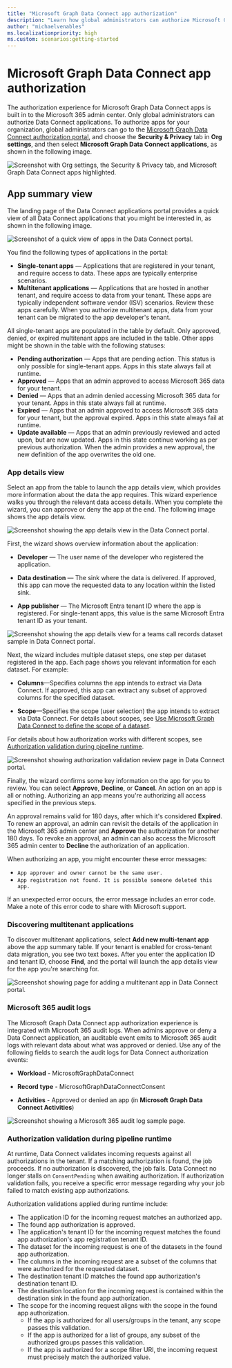 ```yaml
---
title: "Microsoft Graph Data Connect app authorization"
description: "Learn how global administrators can authorize Microsoft Graph Data Connect apps in the Microsoft 365 admin center."
author: "michaelvenables"
ms.localizationpriority: high
ms.custom: scenarios:getting-started
---
```


# Microsoft Graph Data Connect app authorization

The authorization experience for Microsoft Graph Data Connect apps is built in to the Microsoft 365 admin center. Only global administrators can authorize Data Connect applications. To authorize apps for your organization, global administrators can go to the [Microsoft Graph Data Connect authorization portal](https://admin.microsoft.com/Adminportal/Home#/Settings/MGDCAdminCenter), and choose the **Security & Privacy** tab in **Org settings**, and then select **Microsoft Graph Data Connect applications**, as shown in the following image.

![Screenshot with Org settings, the Security & Privacy tab, and Microsoft Graph Data Connect apps highlighted.](images/org-settings-security-and-privacy-data-connect-apps.png)

## App summary view

The landing page of the Data Connect applications portal provides a quick view of all Data Connect applications that you might be interested in, as shown in the following image.

![Screenshot of a quick view of apps in the Data Connect portal.](images/authorization-app-summary-table.png)

You find the following types of applications in the portal:

- **Single-tenant apps** — Applications that are registered in your tenant, and require access to data. These apps are typically enterprise scenarios.
- **Multitenant applications** — Applications that are hosted in another tenant, and require access to data from your tenant. These apps are typically independent software vendor (ISV) scenarios. Review these apps carefully. When you authorize multitenant apps, data from your tenant can be migrated to the app developer's tenant.

All single-tenant apps are populated in the table by default. Only approved, denied, or expired multitenant apps are included in the table. Other apps might be shown in the table with the following statuses:

- **Pending authorization** — Apps that are pending action. This status is only possible for single-tenant apps. Apps in this state always fail at runtime.
- **Approved** — Apps that an admin approved to access Microsoft 365 data for your tenant.
- **Denied** — Apps that an admin denied accessing Microsoft 365 data for your tenant. Apps in this state always fail at runtime.
- **Expired** — Apps that an admin approved to access Microsoft 365 data for your tenant, but the approval expired. Apps in this state always fail at runtime.
- **Update available** — Apps that an admin previously reviewed and acted upon, but are now updated. Apps in this state continue working as per previous authorization. When the admin provides a new approval, the new definition of the app overwrites the old one.

### App details view

Select an app from the table to launch the app details view, which provides more information about the data the app requires. This wizard experience walks you through the relevant data access details. When you complete the wizard, you can approve or deny the app at the end. The following image shows the app details view.

![Screenshot showing the app details view in the Data Connect portal.](images/authorization-app-details-overview.png)

First, the wizard shows overview information about the application:

- **Developer** — The user name of the developer who registered the application.

- **Data destination** — The sink where the data is delivered. If approved, this app can move the requested data to any location within the listed sink.

- **App publisher** — The Microsoft Entra tenant ID where the app is registered. For single-tenant apps, this value is the same Microsoft Entra tenant ID as your tenant.

![Screenshot showing the app details view for a teams call records dataset sample in Data Connect portal.](images/authorization-app-details-dataset.png)

Next, the wizard includes multiple dataset steps, one step per dataset registered in the app. Each page shows you relevant information for each dataset. For example:

- **Columns**—Specifies columns the app intends to extract via Data Connect. If approved, this app can extract any subset of approved columns for the specified dataset.

- **Scope**—Specifies the scope (user selection) the app intends to extract via Data Connect. For details about scopes, see [Use Microsoft Graph Data Connect to define the scope of a dataset](./data-connect-users-and-groups.md).

For details about how authorization works with different scopes, see [Authorization validation during pipeline runtime](#authorization-validation-during-pipeline-runtime).

![Screenshot showing authorization validation review page in Data Connect portal.](images/authorization-app-details-review.png)

Finally, the wizard confirms some key information on the app for you to review. You can select **Approve**, **Decline**, or **Cancel**. An action on an app is all or nothing. Authorizing an app means you're authorizing all access specified in the previous steps.

An approval remains valid for 180 days, after which it's considered **Expired**. To renew an approval, an admin can revisit the details of the application in the Microsoft 365 admin center and **Approve** the authorization for another 180 days. To revoke an approval, an admin can also access the Microsoft 365 admin center to **Decline** the authorization of an application.

When authorizing an app, you might encounter these error messages:

- `App approver and owner cannot be the same user.`
- `App registration not found. It is possible someone deleted this app.`

If an unexpected error occurs, the error message includes an error code. Make a note of this error code to share with Microsoft support.

### Discovering multitenant applications

To discover multitenant applications, select **Add new multi-tenant app** above the app summary table. If your tenant is enabled for cross-tenant data migration, you see two text boxes. After you enter the application ID and tenant ID, choose **Find**, and the portal will launch the app details view for the app you're searching for.

![Screenshot showing page for adding a multitenant app in Data Connect portal.](images/authorization-multitenant-app-search.png)

### Microsoft 365 audit logs

The Microsoft Graph Data Connect app authorization experience is integrated with Microsoft 365 audit logs. When admins approve or deny a Data Connect application, an auditable event emits to Microsoft 365 audit logs with relevant data about what was approved or denied. Use any of the following fields to search the audit logs for Data Connect authorization events:

- **Workload** - MicrosoftGraphDataConnect

- **Record type** - MicrosoftGraphDataConnectConsent

- **Activities** - Approved or denied an app (in **Microsoft Graph Data Connect Activities**)

![Screenshot showing a Microsoft 365 audit log sample page.](images/authorization-audit-logs.png)

### Authorization validation during pipeline runtime

At runtime, Data Connect validates incoming requests against all authorizations in the tenant. If a matching authorization is found, the job proceeds. If no authorization is discovered, the job fails. Data Connect no longer stalls on `ConsentPending` when awaiting authorization. If authorization validation fails, you receive a specific error message regarding why your job failed to match existing app authorizations.

Authorization validations applied during runtime include:

- The application ID for the incoming request matches an authorized app.
- The found app authorization is approved.
- The application's tenant ID for the incoming request matches the found app authorization's app registration tenant ID.
- The dataset for the incoming request is one of the datasets in the found app authorization.
- The columns in the incoming request are a subset of the columns that were authorized for the requested dataset.
- The destination tenant ID matches the found app authorization's destination tenant ID.
- The destination location for the incoming request is contained within the destination sink in the found app authorization.
- The scope for the incoming request aligns with the scope in the found app authorization.
  - If the app is authorized for all users/groups in the tenant, any scope passes this validation.
  - If the app is authorized for a list of groups, any subset of the authorized groups passes this validation.
  - If the app is authorized for a scope filter URI, the incoming request must precisely match the authorized value.
